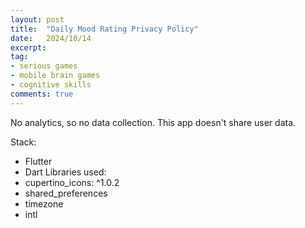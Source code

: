 ```yaml
---
layout: post
title:  "Daily Mood Rating Privacy Policy"
date:   2024/10/14
excerpt:
tag:
- serious games
- mobile brain games
- cognitive skills
comments: true
---
```


No analytics, so no data collection.
This app doesn't share user data.

Stack:
- Flutter
- Dart
Libraries used:
- cupertino_icons: ^1.0.2
- shared_preferences
- timezone
- intl
